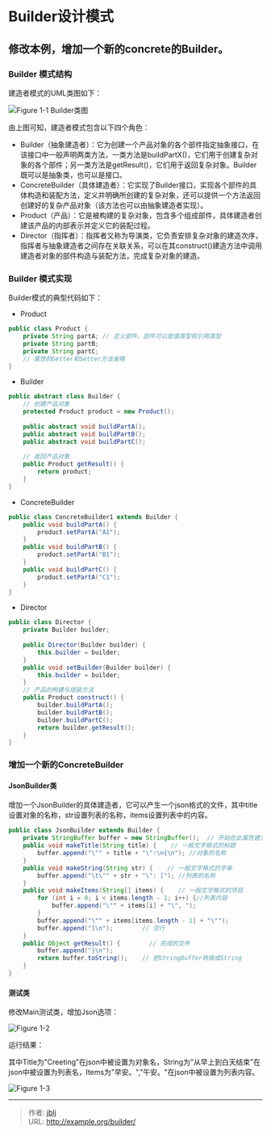 # Builder设计模式


## 修改本例，增加一个新的concrete的Builder。

### Builder 模式结构

建造者模式的UML类图如下：

![Figure 1-1 Builder类图](https://cdn.jsdelivr.net/gh/ajblj/blogImage@main/d2l/%E7%B1%BB%E5%9B%BE_BDgVJkv0EU.png)

由上图可知，建造者模式包含以下四个角色：

-   Builder（抽象建造者）：它为创建一个产品对象的各个部件指定抽象接口，在该接口中一般声明两类方法，一类方法是buildPartX()，它们用于创建复杂对象的各个部件；另一类方法是getResult()，它们用于返回复杂对象。Builder既可以是抽象类，也可以是接口。
-   ConcreteBuilder（具体建造者）：它实现了Builder接口，实现各个部件的具体构造和装配方法，定义并明确所创建的复杂对象，还可以提供一个方法返回创建好的复杂产品对象（该方法也可以由抽象建造者实现）。
-   Product（产品）：它是被构建的复杂对象，包含多个组成部件，具体建造者创建该产品的内部表示并定义它的装配过程。
-   Director（指挥者）：指挥者又称为导演类，它负责安排复杂对象的建造次序，指挥者与抽象建造者之间存在关联关系，可以在其construct()建造方法中调用建造者对象的部件构造与装配方法，完成复杂对象的建造。

### Builder 模式实现

Builder模式的典型代码如下：

-   Product

```java
public class Product {
    private String partA; // 定义部件，部件可以是值类型和引用类型
    private String partB;
    private String partC;
    // 属性的Getter和Setter方法省略
}

```

-   Builder

```java
public abstract class Builder {
    // 创建产品对象
    protected Product product = new Product();
    
    public abstract void buildPartA();
    public abstract void buildPartB();
    public abstract void buildPartC();
    
    // 返回产品对象
    public Product getResult() {
        return product;
    }
}

```

-   ConcreteBuilder

```java
public class ConcreteBuilder1 extends Builder {
    public void buildPartA() {
        product.setPartA("A1");
    }
    public void buildPartB() {
        product.setPartA("B1");
    }
    public void buildPartC() {
        product.setPartA("C1");
    }
}

```

-   Director

```java
public class Director {
    private Builder builder;
    
    public Director(Builder builder) {
        this.builder = builder;
    }
    public void setBuilder(Builder builder) {
        this.builder = builder;
    }
    // 产品的构建与组装方法
    public Product construct() {
        builder.buildPartA();
        builder.buildPartB();
        builder.buildPartC();
        return builder.getResult();
    }
}

```

### 增加一个新的ConcreteBuilder

#### JsonBuilder类

增加一个JsonBuilder的具体建造者，它可以产生一个json格式的文件，其中title设置对象的名称，str设置列表的名称，items设置列表中的内容。

```java
public class JsonBuilder extends Builder {
    private StringBuffer buffer = new StringBuffer();  // 开始在此属性建立文件
    public void makeTitle(String title) {    // 一般文字格式的标题
        buffer.append("\"" + title + "\":\n{\n"); //对象的名称
    }
    public void makeString(String str) {    // 一般文字格式的字串
        buffer.append("\t\"" + str + "\": ["); //列表的名称
    }
    public void makeItems(String[] items) {    // 一般文字格式的项目
        for (int i = 0; i < items.length - 1; i++) {//列表内容
            buffer.append("\"" + items[i] + "\", ");
        }
        buffer.append("\"" + items[items.length - 1] + "\"");
        buffer.append("]\n");        // 空行
    }
    public Object getResult() {        // 完成的文件
        buffer.append("}\n");
        return buffer.toString();    // 把StringBuffer转换成String
    }
}

```

#### 测试类

修改Main测试类，增加Json选项：

![Figure 1-2](https://cdn.jsdelivr.net/gh/ajblj/blogImage@main/d2l/image_eD2-GDozDZ.png)

运行结果：

其中Title为"Creeting"在json中被设置为对象名，String为"从早上到白天结束"在json中被设置为列表名，Items为"早安。","午安。"在json中被设置为列表内容。

![Figure 1-3](https://cdn.jsdelivr.net/gh/ajblj/blogImage@main/d2l/image_lDFPZ7oD3V.png)

---

> 作者: [jblj](https://github.com/ajblj/)  
> URL: http://example.org/builder/  

